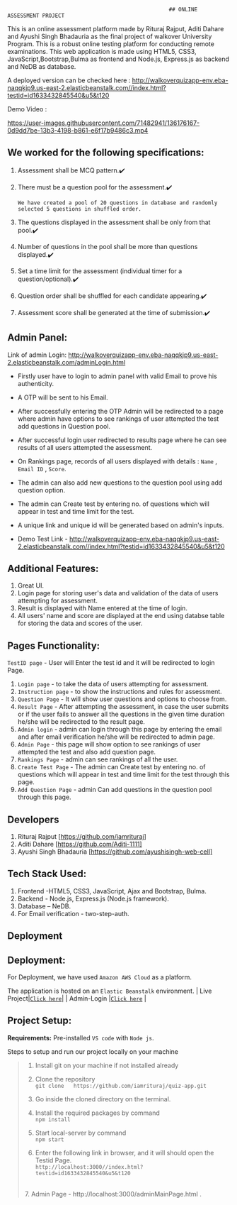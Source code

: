                                                       ## ONLINE ASSESSMENT PROJECT
This is an online assessment platform made by Rituraj Rajput, Aditi Dahare and Ayushi Singh Bhadauria as the final project of walkover University Program. This is a robust online testing platform for conducting remote examinations. This web application is made using HTML5, CSS3, JavaScript,Bootstrap,Bulma as frontend and  Node.js, Express.js as backend and NeDB as database.

A deployed version can be checked here :  http://walkoverquizapp-env.eba-naqqkjp9.us-east-2.elasticbeanstalk.com//index.html?testid=id1633432845540&u5&t120

Demo Video :

https://user-images.githubusercontent.com/71482941/136176167-0d9dd7be-13b3-4198-b861-e6f17b9486c3.mp4


## We worked for the following specifications:
1. Assessment shall be MCQ pattern.✔️

2. There must be a question pool for the assessment.✔️
   
   `We have created a pool of 20 questions in database and randomly selected 5 questions in shuffled order.`
  
3. The questions displayed in the assessment shall be only from that pool.✔️

4. Number of questions in the pool shall be more than questions displayed.✔️

5. Set a time limit for the assessment (individual timer for a question/optional).✔️ 

6. Question order shall be shuffled for each candidate appearing.✔️

7. Assessment score shall be generated at the time of submission.✔️


## Admin Panel:

Link of admin Login: http://walkoverquizapp-env.eba-naqqkjp9.us-east-2.elasticbeanstalk.com/adminLogin.html

 - Firstly user have to login to admin panel with valid Email to prove his authenticity.
 - A OTP will be sent to his Email.
 - After successfully entering the OTP Admin will be  redirected to a page where  admin have options to see rankings
     of user attempted the test add questions in Question pool.
 - After successful login user redirected to results page where he can see results of all users attempted the assessment.
 - On Rankings page, records of all users displayed with details : `Name` , `Email ID` , `Score`.
 - The admin can also add new questions to the question pool using add question option.
 - The admin can Create test by entering no. of questions which will appear in test and time limit for the test.
 - A unique link and unique id will be generated based on admin's inputs.

 - Demo Test Link - http://walkoverquizapp-env.eba-naqqkjp9.us-east-2.elasticbeanstalk.com//index.html?testid=id1633432845540&u5&t120


## Additional Features: 
1. Great UI.
2. Login page for storing user's data and validation of the data of users attempting for assessment.
3. Result is displayed with Name entered at the time of login.
4. All users' name and score are displayed at the end using databse table for storing the data and scores of the user.

  

## Pages Functionality:

   `TestID page` - User will Enter the test id and it will be redirected to login Page.

   1. `Login page` - to take the data of users attempting for assessment.
   2. `Instruction page` - to show the instructions and  rules for assessment. 
   3. `Question Page` - It will show user questions and options to choose from.
   4. `Result Page` - After attempting the assessment, in case the user submits or if the user fails to answer all the questions
                    in the given time duration he/she will be redirected to the result page.
   5. `Admin login` - admin can login through this page by entering the email and after email verification he/she will be redirected to admin page.
   6. `Admin Page` - this page will show option to see rankings of user attempted the test and also add question page.
   7. `Rankings Page` - admin can see rankings of all the user.
   8. `Create Test Page` - The admin can Create test by entering no. of questions which will appear in test and time limit for the test through    this page.
   9. `Add Question Page` - admin Can add questions in the question pool through this page.


## Developers
1. Rituraj Rajput [https://github.com/iamrituraj]
2. Aditi Dahare [https://github.com/Aditi-1111]
3. Ayushi Singh Bhadauria [https://github.com/ayushisingh-web-cell]

## Tech Stack Used: 
1. Frontend -HTML5, CSS3, JavaScript, Ajax and Bootstrap, Bulma.
2. Backend - Node.js, Express.js (Node.js framework).
3. Database – NeDB.
4. For Email verification - two-step-auth.


## Deployment

## Deployment:
For Deployment, we have used `Amazon AWS Cloud` as a platform. 

The application is hosted on an `Elastic Beanstalk` environment.
| Live Project|[`Click here`](http://walkoverquizapp-env.eba-naqqkjp9.us-east-2.elasticbeanstalk.com//index.html?testid=id1633432845540&u5&t120)| 
| Admin-Login |[`Click here`](http://walkoverquizapp-env.eba-naqqkjp9.us-east-2.elasticbeanstalk.com/adminLogin.html) |


## Project Setup: 

**Requirements:** Pre-installed `VS code` with `Node js`.

Steps to setup and run our project locally on your machine
>1. Install git on your machine if not installed already <br>
>2. Clone the repository <br>
`git clone   https://github.com/iamrituraj/quiz-app.git`
>
>3. Go inside the cloned directory on the terminal.
>4. Install the required packages by command <br>
`npm install`
>
>5. Start local-server by command <br>
`npm start`
>
>6. Enter the following link in browser, and it will should open the Testid Page. <br>    `http://localhost:3000//index.html?testid=id1633432845540&u5&t120`
><br>
>7. Admin Page - http://localhost:3000/adminMainPage.html .
